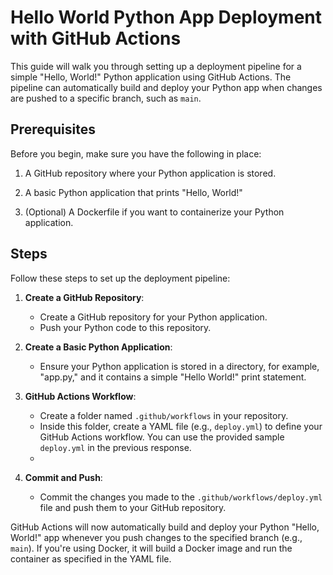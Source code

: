 # Hello World Python App Deployment with GitHub Actions

This guide will walk you through setting up a deployment pipeline for a simple "Hello, World!" Python application using GitHub Actions. The pipeline can automatically build and deploy your Python app when changes are pushed to a specific branch, such as `main`.

## Prerequisites

Before you begin, make sure you have the following in place:

1. A GitHub repository where your Python application is stored.

2. A basic Python application that prints "Hello, World!"

3. (Optional) A Dockerfile if you want to containerize your Python application.

## Steps

Follow these steps to set up the deployment pipeline:

1. **Create a GitHub Repository**:
   - Create a GitHub repository for your Python application.
   - Push your Python code to this repository.

2. **Create a Basic Python Application**:
   - Ensure your Python application is stored in a directory, for example, "app.py," and it contains a simple "Hello World!" print statement.

3. **GitHub Actions Workflow**:
   - Create a folder named `.github/workflows` in your repository.
   - Inside this folder, create a YAML file (e.g., `deploy.yml`) to define your GitHub Actions workflow. You can use the provided sample `deploy.yml` in the previous response.
   - 
4. **Commit and Push**:
   - Commit the changes you made to the `.github/workflows/deploy.yml` file and push them to your GitHub repository.

GitHub Actions will now automatically build and deploy your Python "Hello, World!" app whenever you push changes to the specified branch (e.g., `main`). If you're using Docker, it will build a Docker image and run the container as specified in the YAML file.

